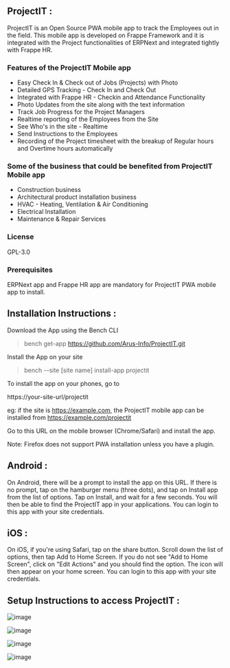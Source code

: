 ## ProjectIT :

ProjectIT is an Open Source PWA mobile app to track the Employees out in the field. This mobile app is developed on Frappe Framework and it is integrated with the Project functionalities of ERPNext and integrated tightly with Frappe HR.

### Features of the ProjectIT Mobile app

* Easy Check In & Check out of Jobs (Projects) with Photo
* Detailed GPS Tracking - Check In and Check Out
* Integrated with Frappe HR - Checkin and Attendance Functionality
* Photo Updates from the site along with the text information
* Track Job Progress for the Project Managers
* Realtime reporting of the Employees from the Site
* See Who's in the site - Realtime
* Send Instructions to the Employees
* Recording of the Project timesheet with the breakup of Regular hours and Overtime hours automatically

### Some of the business that could be benefited from ProjectIT Mobile app

* Construction business
* Architectural product installation business
* HVAC - Heating, Ventilation & Air Conditioning
* Electrical Installation
* Maintenance & Repair Services

### License

GPL-3.0

### Prerequisites 

ERPNext app and Frappe HR app are mandatory for ProjectIT PWA mobile app to install.

## Installation Instructions :

Download the App using the Bench CLI

> bench get-app https://github.com/Arus-Info/ProjectIT.git

Install the App on your site

> bench --site [site name] install-app projectit

To install the app on your phones, go to

https://your-site-url/projectit

eg: if the site is https://example.com, the ProjectIT mobile app can be installed from https://example.com/projectit

Go to this URL on the mobile browser (Chrome/Safari) and install the app.

Note: Firefox does not support PWA installation unless you have a plugin.

## Android :

On Android, there will be a prompt to install the app on this URL.
If there is no prompt, tap on the hamburger menu (three dots), and tap on Install app from the list of options.
Tap on Install, and wait for a few seconds.
You will then be able to find the ProjectIT app in your applications. 
You can login to this app with your site credentials.

## iOS :

On iOS, if you're using Safari, tap on the share button.
Scroll down the list of options, then tap Add to Home Screen.
If you do not see "Add to Home Screen", click on "Edit Actions" and you should find the option.
The icon will then appear on your home screen. 
You can login to this app with your site credentials.

## Setup Instructions to access ProjectIT :

![image](https://github.com/user-attachments/assets/00288082-2c43-4c42-b16f-02df5e45697f)

![image](https://github.com/user-attachments/assets/ed508e22-7f45-4fba-bf10-1e8238b42b89)

![image](https://github.com/user-attachments/assets/22491a07-0419-4ae2-b8ef-030e575bc09c)

![image](https://github.com/user-attachments/assets/b16ace89-5a39-4b2c-8d49-f88de0f20055)


